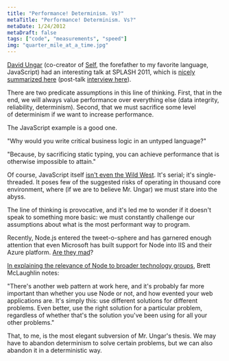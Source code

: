 ```yaml
---
title: "Performance! Determinism. Vs?"
metaTitle: "Performance! Determinism. Vs?"
metaDate: 1/24/2012
metaDraft: false
tags: ["code", "measurements", "speed"]
img: "quarter_mile_at_a_time.jpg"
---
```


[David Ungar](http://en.wikipedia.org/wiki/David_Ungar) (co-creator of [Self](http://selflanguage.org/), the forefather to my favorite language, JavaScript) had an interesting talk at SPLASH 2011, which is [nicely summarized here](http://my-inner-voice.blogspot.com/2012/01/many-core-processors-everything-you.html) (post-talk [interview here](http://channel9.msdn.com/Blogs/Charles/SPLASH-2011-David-Ungar-Self-ManyCore-and-Embracing-Non-Determinism)).

There are two predicate assumptions in this line of thinking. First, that in the end, we will always value performance over everything else (data integrity, reliability, determinism). Second, that we must sacrifice some level of determinism if we want to increase performance.

The JavaScript example is a good one.

"Why would you write critical business logic in an untyped language?"

"Because, by sacrificing static typing, you can achieve performance that is otherwise impossible to attain."

Of course, JavaScript itself [isn't even the Wild West](http://hacks.mozilla.org/2012/01/javascript-on-the-server-growing-the-node-js-community/). It's serial; it's single-threaded. It poses few of the suggested risks of operating in thousand core environment, where (if we are to believe Mr. Ungar) we must stare into the abyss.

The line of thinking is provocative, and it's led me to wonder if it doesn't speak to something more basic: we must constantly challenge our assumptions about what is the most performant way to program.

Recently, Node.js entered the tweet-o-sphere and has garnered enough attention that even Microsoft has built support for Node into IIS and their Azure platform. [Are they mad](http://www.hanselman.com/blog/InstallingAndRunningNodejsApplicationsWithinIISOnWindowsAreYouMad.aspx)?

[In explaining the relevance of Node to broader technology groups](http://radar.oreilly.com/2011/07/what-is-node.html), Brett McLaughlin notes:

"There's another web pattern at work here, and it's probably far more important than whether you use Node or not, and how evented your web applications are. It's simply this: use different solutions for different problems. Even better, use the right solution for a particular problem, regardless of whether that's the solution you've been using for all your other problems."

That, to me, is the most elegant subversion of Mr. Ungar's thesis. We may have to abandon determinism to solve certain problems, but we can also abandon it in a deterministic way.
